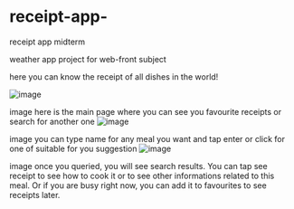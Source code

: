 # receipt-app-
receipt app midterm


weather app project for web-front subject

here you can know the receipt of all dishes in the world!

![image](https://github.com/user-attachments/assets/762fd167-6c82-4678-a7fa-82aaba825c9a)

image here is the main page where you can see you favourite receipts or search for another one
![image](https://github.com/user-attachments/assets/7a15a239-1174-48a3-8ff3-89fc3a5548e2)


image you can type name for any meal you want and tap enter or click for one of suitable for you suggestion
![image](https://github.com/user-attachments/assets/374ffbb2-8d42-4774-876b-1b5f7ced1974)


image once you queried, you will see search results. You can tap see receipt to see how to cook it or to see other informations related to this meal. Or if you are busy right now, you can add it to favourites to see receipts later.
